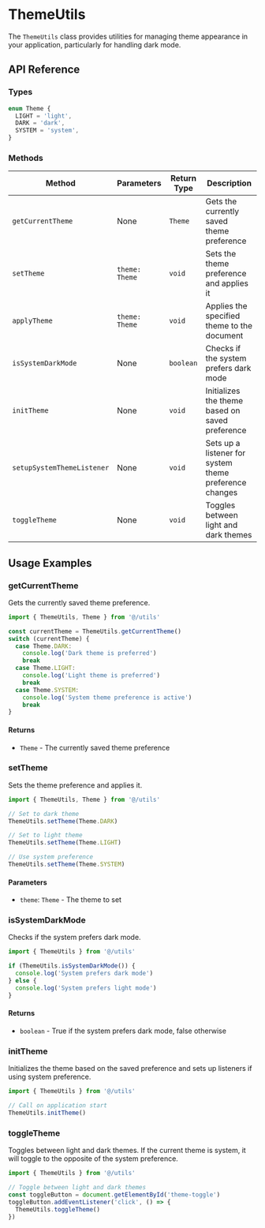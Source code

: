 # ThemeUtils

The `ThemeUtils` class provides utilities for managing theme appearance in your application, particularly for handling dark mode.

## API Reference

### Types

```typescript
enum Theme {
  LIGHT = 'light',
  DARK = 'dark',
  SYSTEM = 'system',
}
```

### Methods

| Method                     | Parameters     | Return Type | Description                                            |
| -------------------------- | -------------- | ----------- | ------------------------------------------------------ |
| `getCurrentTheme`          | None           | `Theme`     | Gets the currently saved theme preference              |
| `setTheme`                 | `theme: Theme` | `void`      | Sets the theme preference and applies it               |
| `applyTheme`               | `theme: Theme` | `void`      | Applies the specified theme to the document            |
| `isSystemDarkMode`         | None           | `boolean`   | Checks if the system prefers dark mode                 |
| `initTheme`                | None           | `void`      | Initializes the theme based on saved preference        |
| `setupSystemThemeListener` | None           | `void`      | Sets up a listener for system theme preference changes |
| `toggleTheme`              | None           | `void`      | Toggles between light and dark themes                  |

## Usage Examples

### getCurrentTheme

Gets the currently saved theme preference.

```typescript
import { ThemeUtils, Theme } from '@/utils'

const currentTheme = ThemeUtils.getCurrentTheme()
switch (currentTheme) {
  case Theme.DARK:
    console.log('Dark theme is preferred')
    break
  case Theme.LIGHT:
    console.log('Light theme is preferred')
    break
  case Theme.SYSTEM:
    console.log('System theme preference is active')
    break
}
```

#### Returns

- `Theme` - The currently saved theme preference

### setTheme

Sets the theme preference and applies it.

```typescript
import { ThemeUtils, Theme } from '@/utils'

// Set to dark theme
ThemeUtils.setTheme(Theme.DARK)

// Set to light theme
ThemeUtils.setTheme(Theme.LIGHT)

// Use system preference
ThemeUtils.setTheme(Theme.SYSTEM)
```

#### Parameters

- `theme`: `Theme` - The theme to set

### isSystemDarkMode

Checks if the system prefers dark mode.

```typescript
import { ThemeUtils } from '@/utils'

if (ThemeUtils.isSystemDarkMode()) {
  console.log('System prefers dark mode')
} else {
  console.log('System prefers light mode')
}
```

#### Returns

- `boolean` - True if the system prefers dark mode, false otherwise

### initTheme

Initializes the theme based on the saved preference and sets up listeners if using system preference.

```typescript
import { ThemeUtils } from '@/utils'

// Call on application start
ThemeUtils.initTheme()
```

### toggleTheme

Toggles between light and dark themes. If the current theme is system, it will toggle to the opposite of the system preference.

```typescript
import { ThemeUtils } from '@/utils'

// Toggle between light and dark themes
const toggleButton = document.getElementById('theme-toggle')
toggleButton.addEventListener('click', () => {
  ThemeUtils.toggleTheme()
})
```
